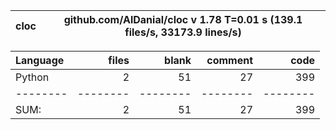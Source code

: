 cloc|github.com/AlDanial/cloc v 1.78  T=0.01 s (139.1 files/s, 33173.9 lines/s)
--- | ---

Language|files|blank|comment|code
:-------|-------:|-------:|-------:|-------:
Python|2|51|27|399
--------|--------|--------|--------|--------
SUM:|2|51|27|399
